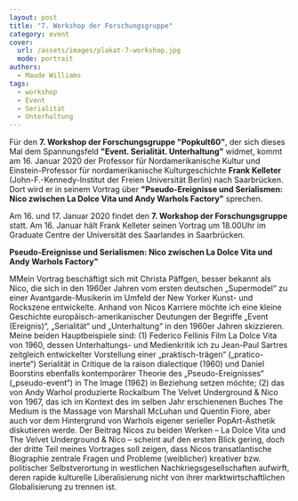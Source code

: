 ```yaml
---
layout: post
title: "7. Workshop der Forschungsgruppe"
category: event
cover:
  url: /assets/images/plakat-7-workshop.jpg
  mode: portrait
authors:
  - Maude Williams
tags:
  - workshop
  - Event
  - Serialität
  - Unterhaltung
---
```


Für den **7. Workshop der Forschungsgruppe "Popkult60"**, der sich dieses Mal dem Spannungsfeld **"Event. Serialität. Unterhaltung"** widmet, kommt am 16. Januar 2020 der Professor für Nordamerikanische Kultur und Einstein-Professor für nordamerikanische Kulturgeschichte **Frank Kelleter** (John-F.-Kennedy-Institut der Freien Universität Berlin) nach Saarbrücken. Dort wird er in seinem Vortrag über **"Pseudo-Ereignisse und Serialismen: Nico zwischen La Dolce Vita und Andy Warhols Factory"** sprechen.

<!-- more -->

Am 16. und 17. Januar 2020 findet den **7. Workshop der Forschungsgruppe** statt. Am 16. Januar hält Frank Kelleter seinen Vortrag um 18.00Uhr im Graduate Centre der Universität des Saarlandes in Saarbrücken.

**Pseudo-Ereignisse und Serialismen: Nico zwischen La Dolce Vita und Andy Warhols Factory"**

MMein Vortrag beschäftigt sich mit Christa Päffgen, besser bekannt als Nico, die sich in den 1960er Jahren vom ersten deutschen „Supermodel“ zu einer Avantgarde-Musikerin im Umfeld der New Yorker Kunst- und Rockszene entwickelte. Anhand von Nicos Karriere möchte ich eine kleine Geschichte europäisch-amerikanischer Deutungen der Begriffe „Event (Ereignis)“, „Serialität“ und „Unterhaltung“ in den 1960er Jahren skizzieren. Meine beiden Hauptbeispiele sind: (1) Federico Fellinis Film La Dolce Vita von 1960, dessen Unterhaltungs- und Medienkritik ich zu Jean-Paul Sartres zeitgleich entwickelter Vorstellung einer „praktisch-trägen“ („pratico-inerte“) Serialität in Critique de la raison dialectique (1960) und Daniel Boorstins ebenfalls kontemporärer Theorie des „Pseudo-Ereignisses“ („pseudo-event“) in The Image (1962) in Beziehung setzen möchte; (2) das von Andy Warhol produzierte Rockalbum The Velvet Underground & Nico von 1967, das ich im Kontext des im selben Jahr erschienenen Buches The Medium is the Massage von Marshall McLuhan und Quentin Fiore, aber auch vor dem Hintergrund von Warhols eigener serieller PopArt-Ästhetik diskutieren werde. Der Beitrag Nicos zu beiden Werken – La Dolce Vita und The Velvet Underground & Nico – scheint auf den ersten Blick gering, doch der dritte Teil meines Vortrages soll zeigen, dass Nicos transatlantische Biographie zentrale Fragen und Probleme (weiblicher) kreativer bzw. politischer Selbstverortung in westlichen Nachkriegsgesellschaften aufwirft,  deren rapide kulturelle Liberalisierung nicht von ihrer marktwirtschaftlichen Globalisierung zu trennen ist.
